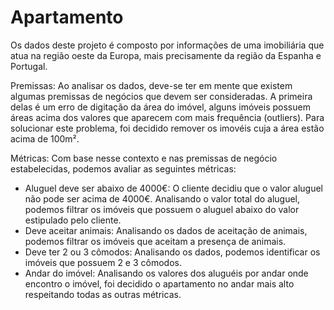 # Apartamento

Os dados deste projeto é composto por informações de uma imobiliária que atua na região oeste da Europa, mais precisamente da região da Espanha e Portugal.

Premissas: 
Ao analisar os dados, deve-se ter em mente que existem algumas premissas de negócios que devem ser consideradas. A primeira delas é um erro de digitação da área do imóvel, alguns imóveis possuem áreas acima dos valores que aparecem com mais frequência (outliers). Para solucionar este problema, foi decidido remover os imovéis cuja a área estão acima de 100m².

Métricas: 
Com base nesse contexto e nas premissas de negócio estabelecidas, podemos avaliar as seguintes métricas:

- Aluguel deve ser abaixo de 4000€: O cliente decidiu que o valor aluguel não pode ser acima de 4000€. Analisando o valor total do aluguel, podemos filtrar os imóveis que possuem o aluguel abaixo do valor estipulado pelo cliente.
- Deve aceitar animais: Analisando os dados de aceitação de animais, podemos filtrar os imóveis que aceitam a presença de animais.
- Deve ter 2 ou 3 cômodos: Analisando os dados, podemos identificar os imóveis que possuem 2 e 3 cômodos.
- Andar do imóvel: Analisando os valores dos aluguéis por andar onde encontro o imóvel, foi decidido o apartamento no andar mais alto respeitando todas as outras métricas.

